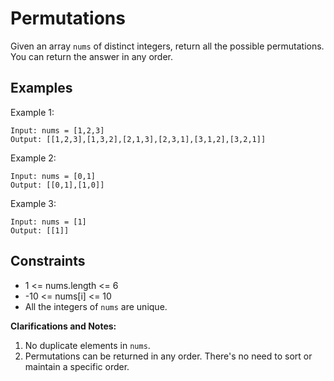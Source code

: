 # Permutations

Given an array `nums` of distinct integers, return all the possible permutations. You can return the answer in any order.

## Examples

Example 1:
```
Input: nums = [1,2,3]
Output: [[1,2,3],[1,3,2],[2,1,3],[2,3,1],[3,1,2],[3,2,1]]
```

Example 2:
```
Input: nums = [0,1]
Output: [[0,1],[1,0]]
```

Example 3:
```
Input: nums = [1]
Output: [[1]]
```

## Constraints

 * 1 <= nums.length <= 6
 * -10 <= nums[i] <= 10
 * All the integers of `nums` are unique.

**Clarifications and Notes:**
1. No duplicate elements in `nums`.
2. Permutations can be returned in any order. There's no need to sort or maintain a specific order.